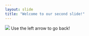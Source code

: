 ```yaml
---
layout: slide
title: "Welcome to our second slide!"
---
```

<img src="https://www.google.com/url?sa=i&url=https%3A%2F%2Fwww.ranker.com%2Flist%2Fmemes-only-fans-of-the-office-will-understand%2Flowe-saddler&psig=AOvVaw3iMjlhLbB8xsBjx2EE3kEO&ust=1649197490920000&source=images&cd=vfe&ved=0CAcQjRxqFwoTCPiq3ca5-_YCFQAAAAAdAAAAABAD">
Use the left arrow to go back!
